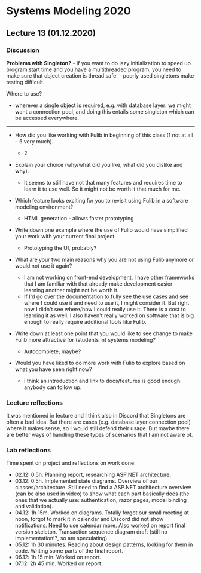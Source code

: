 # Systems Modeling 2020

## Lecture 13 (01.12.2020)

### Discussion

**Problems with Singleton?**
	- if you want to do lazy initialization to speed up program start time and you have a multithreaded program, you need to make sure that object creation is thread safe.
	- poorly used singletons make testing difficult.

Where to use?
- wherever a single object is required, e.g. with database layer: we might want a connection pool, and doing this entails some singleton which can be accessed everywhere.

----

- How did you like working with Fulib in beginning of this class (1 not at all – 5 very much).
	- 2

- Explain your choice (why/what did you like, what did you dislike and why).
	- It seems to still have not that many features and requires time to learn it to use well. So it might not be worth it that much for me. 

- Which feature looks exciting for you to revisit using Fulib in a software modeling environment?
	- HTML generation - allows faster prototyping

- Write down one example where the use of Fulib would have simplified your work with your current final project.
	- Prototyping the UI, probably?

- What are your two main reasons why you are not using Fulib anymore or would not use it again?
	- I am not working on front-end development, I have other frameworks that I am familiar with that already make development easier - learning another might not be worth it.
	- If I'd go over the documentation to fully see the use cases and see where I could use it and need to use it, I might consider it. But right now I didn't see where/how I could really use it. There is a cost to learning it as well. I also haven't really worked on software that is big enough to really require additional tools like Fulib.

- Write down at least one point that you would like to see change to make Fulib more attractive for (students in) systems modeling?
	- Autocomplete, maybe?

- Would you have liked to do more work with Fulib to explore based on what you have seen right now?
	- I think an introduction and link to docs/features is good enough: anybody can follow up. 

### Lecture reflections
It was mentioned in lecture and I think also in Discord that Singletons are often a bad idea. But there are cases (e.g. database layer connection pool) where it makes sense, so I would still defend their usage. But maybe there are better ways of handling these types of scenarios that I am not aware of.

### Lab reflections

Time spent on project and reflections on work done:

- 02.12: 0.5h. Planning report, researching ASP.NET architecture.
- 03.12: 0.5h. Implemented state diagrams. Overview of our classes/architecture. Still need to find a ASP.NET architecture overview (can be also used in video) to show what each part basically does (the ones that we actually use: authentication, razor pages, model binding and validation). 
- 04.12: 1h 15m. Worked on diagrams. Totally forgot our small meeting at noon, forgot to mark it in calendar and Discord did not show notifications. Need to use calendar more.  Also worked on report final version skeleton. Transaction sequence diagram draft (still no implementation!?, so am speculating).
- 05.12: 1h 30 minutes. Reading about design patterns, looking for them in code. Writing some parts of the final report. 
- 06.12: 1h 15 min. Worked on report. 
- 07.12: 2h 45 min. Worked on report.
